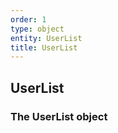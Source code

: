 ```yaml
---
order: 1
type: object
entity: UserList 
title: UserList 
---
```


## UserList 
### The UserList object

